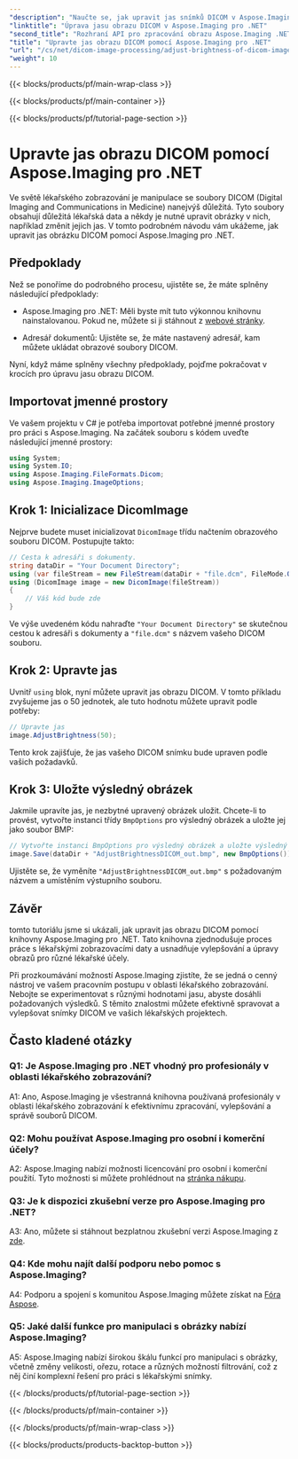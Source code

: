 ```yaml
---
"description": "Naučte se, jak upravit jas snímků DICOM v Aspose.Imaging pro .NET. Snadno vylepšete lékařské snímky."
"linktitle": "Úprava jasu obrazu DICOM v Aspose.Imaging pro .NET"
"second_title": "Rozhraní API pro zpracování obrazu Aspose.Imaging .NET"
"title": "Upravte jas obrazu DICOM pomocí Aspose.Imaging pro .NET"
"url": "/cs/net/dicom-image-processing/adjust-brightness-of-dicom-image/"
"weight": 10
---
```


{{< blocks/products/pf/main-wrap-class >}}

{{< blocks/products/pf/main-container >}}

{{< blocks/products/pf/tutorial-page-section >}}

# Upravte jas obrazu DICOM pomocí Aspose.Imaging pro .NET

Ve světě lékařského zobrazování je manipulace se soubory DICOM (Digital Imaging and Communications in Medicine) nanejvýš důležitá. Tyto soubory obsahují důležitá lékařská data a někdy je nutné upravit obrázky v nich, například změnit jejich jas. V tomto podrobném návodu vám ukážeme, jak upravit jas obrázku DICOM pomocí Aspose.Imaging pro .NET.

## Předpoklady

Než se ponoříme do podrobného procesu, ujistěte se, že máte splněny následující předpoklady:

- Aspose.Imaging pro .NET: Měli byste mít tuto výkonnou knihovnu nainstalovanou. Pokud ne, můžete si ji stáhnout z [webové stránky](https://releases.aspose.com/imaging/net/).

- Adresář dokumentů: Ujistěte se, že máte nastavený adresář, kam můžete ukládat obrazové soubory DICOM.

Nyní, když máme splněny všechny předpoklady, pojďme pokračovat v krocích pro úpravu jasu obrazu DICOM.

## Importovat jmenné prostory

Ve vašem projektu v C# je potřeba importovat potřebné jmenné prostory pro práci s Aspose.Imaging. Na začátek souboru s kódem uveďte následující jmenné prostory:

```csharp
using System;
using System.IO;
using Aspose.Imaging.FileFormats.Dicom;
using Aspose.Imaging.ImageOptions;
```

## Krok 1: Inicializace DicomImage

Nejprve budete muset inicializovat `DicomImage` třídu načtením obrazového souboru DICOM. Postupujte takto:

```csharp
// Cesta k adresáři s dokumenty.
string dataDir = "Your Document Directory";
using (var fileStream = new FileStream(dataDir + "file.dcm", FileMode.Open, FileAccess.Read))
using (DicomImage image = new DicomImage(fileStream))
{
    // Váš kód bude zde
}
```

Ve výše uvedeném kódu nahraďte `"Your Document Directory"` se skutečnou cestou k adresáři s dokumenty a `"file.dcm"` s názvem vašeho DICOM souboru.

## Krok 2: Upravte jas

Uvnitř `using` blok, nyní můžete upravit jas obrazu DICOM. V tomto příkladu zvyšujeme jas o 50 jednotek, ale tuto hodnotu můžete upravit podle potřeby:

```csharp
// Upravte jas
image.AdjustBrightness(50);
```

Tento krok zajišťuje, že jas vašeho DICOM snímku bude upraven podle vašich požadavků.

## Krok 3: Uložte výsledný obrázek

Jakmile upravíte jas, je nezbytné upravený obrázek uložit. Chcete-li to provést, vytvořte instanci třídy `BmpOptions` pro výsledný obrázek a uložte jej jako soubor BMP:

```csharp
// Vytvořte instanci BmpOptions pro výsledný obrázek a uložte výsledný obrázek.
image.Save(dataDir + "AdjustBrightnessDICOM_out.bmp", new BmpOptions());
```

Ujistěte se, že vyměníte `"AdjustBrightnessDICOM_out.bmp"` s požadovaným názvem a umístěním výstupního souboru.

## Závěr

tomto tutoriálu jsme si ukázali, jak upravit jas obrazu DICOM pomocí knihovny Aspose.Imaging pro .NET. Tato knihovna zjednodušuje proces práce s lékařskými zobrazovacími daty a usnadňuje vylepšování a úpravy obrazů pro různé lékařské účely.

Při prozkoumávání možností Aspose.Imaging zjistíte, že se jedná o cenný nástroj ve vašem pracovním postupu v oblasti lékařského zobrazování. Nebojte se experimentovat s různými hodnotami jasu, abyste dosáhli požadovaných výsledků. S těmito znalostmi můžete efektivně spravovat a vylepšovat snímky DICOM ve vašich lékařských projektech.

## Často kladené otázky

### Q1: Je Aspose.Imaging pro .NET vhodný pro profesionály v oblasti lékařského zobrazování?

A1: Ano, Aspose.Imaging je všestranná knihovna používaná profesionály v oblasti lékařského zobrazování k efektivnímu zpracování, vylepšování a správě souborů DICOM.

### Q2: Mohu používat Aspose.Imaging pro osobní i komerční účely?

A2: Aspose.Imaging nabízí možnosti licencování pro osobní i komerční použití. Tyto možnosti si můžete prohlédnout na [stránka nákupu](https://purchase.aspose.com/buy).

### Q3: Je k dispozici zkušební verze pro Aspose.Imaging pro .NET?

A3: Ano, můžete si stáhnout bezplatnou zkušební verzi Aspose.Imaging z [zde](https://releases.aspose.com/).

### Q4: Kde mohu najít další podporu nebo pomoc s Aspose.Imaging?

A4: Podporu a spojení s komunitou Aspose.Imaging můžete získat na [Fóra Aspose](https://forum.aspose.com/).

### Q5: Jaké další funkce pro manipulaci s obrázky nabízí Aspose.Imaging?

A5: Aspose.Imaging nabízí širokou škálu funkcí pro manipulaci s obrázky, včetně změny velikosti, ořezu, rotace a různých možností filtrování, což z něj činí komplexní řešení pro práci s lékařskými snímky.

{{< /blocks/products/pf/tutorial-page-section >}}

{{< /blocks/products/pf/main-container >}}

{{< /blocks/products/pf/main-wrap-class >}}

{{< blocks/products/products-backtop-button >}}